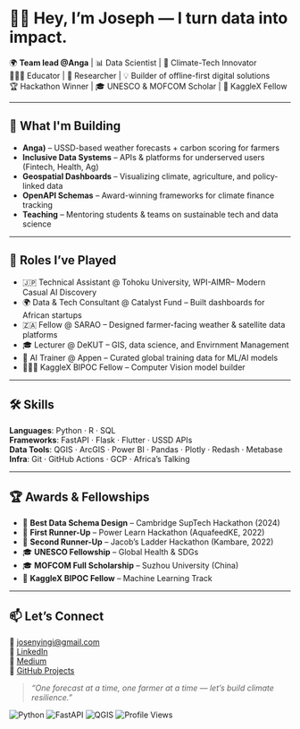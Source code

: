 

# 👋🏾 Hey, I’m Joseph — I turn data into impact.

🌍 **Team lead @Anga** | 📊 Data Scientist | 📡 Climate-Tech Innovator  
👨🏾‍🏫 Educator | 🧪 Researcher | 💡 Builder of offline-first digital solutions  
🏆 Hackathon Winner | 🎓 UNESCO & MOFCOM Scholar | 🧠 KaggleX Fellow  

---

## 🔭 What I'm Building

- **Anga)** – USSD-based weather forecasts + carbon scoring for farmers  
- **Inclusive Data Systems** – APIs & platforms for underserved users (Fintech, Health, Ag)  
- **Geospatial Dashboards** – Visualizing climate, agriculture, and policy-linked data  
- **OpenAPI Schemas** – Award-winning frameworks for climate finance tracking  
- **Teaching** – Mentoring students & teams on sustainable tech and data science

---

## 💼 Roles I’ve Played

- 🇯🇵 Technical Assistant @ Tohoku University, WPI-AIMR– Modern Casual AI Discovery  
- 🌍 Data & Tech Consultant @ Catalyst Fund – Built dashboards for African startups  
- 🇿🇦 Fellow @ SARAO – Designed farmer-facing weather & satellite data platforms  
- 🎓 Lecturer @ DeKUT – GIS, data science, and Envirnment Management
- 🤖 AI Trainer @ Appen – Curated global training data for ML/AI models  
- 🧑🏾‍💻 KaggleX BIPOC Fellow – Computer Vision model builder

---

## 🛠️ Skills

**Languages**: Python · R · SQL  
**Frameworks**: FastAPI · Flask · Flutter · USSD APIs  
**Data Tools**: QGIS · ArcGIS · Power BI · Pandas · Plotly  · Redash · Metabase
**Infra**: Git · GitHub Actions · GCP · Africa’s Talking  

---

## 🏆 Awards & Fellowships

- 🥇 **Best Data Schema Design** – Cambridge SupTech Hackathon (2024)  
- 🥈 **First Runner-Up** – Power Learn Hackathon (AquafeedKE, 2022)  
- 🥉 **Second Runner-Up** – Jacob’s Ladder Hackathon (Kambare, 2022)  
- 🎓 **UNESCO Fellowship** – Global Health & SDGs  
- 🎓 **MOFCOM Full Scholarship** – Suzhou University (China)  
- 🧠 **KaggleX BIPOC Fellow** – Machine Learning Track  

---

## 📫 Let’s Connect

📧 josenyingi@gmail.com  
🔗 [LinkedIn](https://www.linkedin.com/in/josephnyingi/)  
🔗 [Medium](https://medium.com/@Joseph_Nyingi)  
🔗 [GitHub Projects](https://github.com/Josephnyingi)

> *“One forecast at a time, one farmer at a time — let’s build climate resilience.”*

![Python](https://img.shields.io/badge/Python-3776AB?style=for-the-badge&logo=python&logoColor=white)
![FastAPI](https://img.shields.io/badge/FastAPI-005571?style=for-the-badge&logo=fastapi)
![QGIS](https://img.shields.io/badge/QGIS-589632?style=for-the-badge&logo=qgis&logoColor=white)
![Profile Views](https://komarev.com/ghpvc/?username=Josephnyingi&color=blueviolet&label=Profile+Views)


